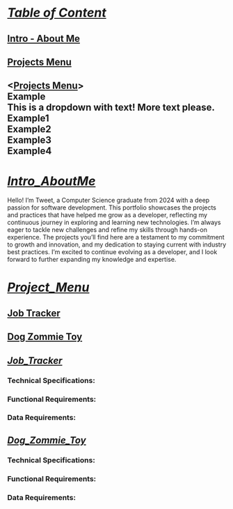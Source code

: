 # <ins>***Table of Content***</ins>
## [Intro - About Me](#Intro_AboutMe)
## [Projects Menu](#Project_Menu)
## <[Projects Menu](#Project_Menu)> <summary>Example</summary> This is a dropdown with text! More text please. <summary>Example1</summary> <summary>Example2</summary> <summary>Example3</summary> <summary>Example4</summary></details>


# <ins>***Intro_AboutMe***</ins>
  Hello! I’m Tweet, a Computer Science graduate from 2024 with a deep passion for software development. This portfolio showcases the projects and practices that have helped me grow as a developer, reflecting my continuous journey in exploring and learning new technologies. I’m always eager to tackle new challenges and refine my skills through hands-on experience. The projects you’ll find here are a testament to my commitment to growth and innovation, and my dedication to staying current with industry best practices. I’m excited to continue evolving as a developer, and I look forward to further expanding my knowledge and expertise.

# <ins>***Project_Menu***</ins>
## [Job Tracker](#Job_Tracker)
## [Dog Zommie Toy](#Dog_Zommie_Toy)


## <ins>***Job_Tracker***</ins>
### Technical Specifications:
### Functional Requirements:
### Data Requirements:

## <ins>***Dog_Zommie_Toy***</ins>
### Technical Specifications:
### Functional Requirements:
### Data Requirements:




